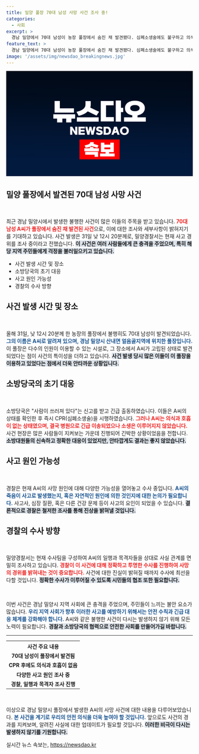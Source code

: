 ```yaml
---
title: 밀양 풀장 70대 남성 사망 사건 조사 중!
categories:
  - 사회
excerpt: >
  경남 밀양에서 70대 남성이 농장 풀장에서 숨진 채 발견됐다. 심폐소생술에도 불구하고 의식이 없는 상태로 병원 이송된 A씨, 경찰은 사건의 모든 가능성을 조사 중이다. 클릭해서 사건의 전말을 밝혀보세요!
feature_text: >
  경남 밀양에서 70대 남성이 농장 풀장에서 숨진 채 발견됐다. 심폐소생술에도 불구하고 의식이 없는 상태로 병원 이송된 A씨, 경찰은 사건의 모든 가능성을 조사 중이다. 클릭해서 사건의 전말을 밝혀보세요!
image: '/assets/img/newsdao_breakingnews.jpg'
---
```


<p><img src="/assets/img/newsdao_breakingnews.jpg" alt="flaretime 속보" /></p>

<h2 data-ke-size="size26">밀양 풀장에서 발견된 70대 남성 사망 사건</h2>

<p data-ke-size="size16">&nbsp;</p>

<p>최근 경남 밀양시에서 발생한 불행한 사건이 많은 이들의 주목을 받고 있습니다. <b><span style="color: #ee2323;">70대 남성 A씨가 풀장에서 숨진 채 발견된 사건</span></b>으로, 이에 대한 조사와 세부사항이 밝혀지기를 기대하고 있습니다. 사건 발생은 31일 낮 12시 20분께로, 밀양경찰서는 현재 사고 경위를 조사 중이라고 전했습니다. <b><span style="background-color: #21538527;">이 사건은 여러 사람들에게 큰 충격을 주었으며, 특히 해당 지역 주민들에게 걱정을 불러일으키고 있습니다.</span></b></p>

<ul>
    <li>사건 발생 시간 및 장소</li>
    <li>소방당국의 초기 대응</li>
    <li>사고 원인 가능성</li>
    <li>경찰의 수사 방향</li>
</ul>

<h2 data-ke-size="size26">사건 발생 시간 및 장소</h2>  

<p data-ke-size="size16">&nbsp;</p>

<p>올해 31일, 낮 12시 20분께 한 농장의 풀장에서 불행히도 70대 남성이 발견되었습니다. <b><span style="color: #1a5490;">그의 이름은 A씨로 알려져 있으며, 경남 밀양시 산내면 얼음골지역에 위치한 풀장입니다.</span></b> 이 풀장은 다수의 인원이 이용할 수 있는 시설로, 그 장소에서 A씨가 고립된 상태로 발견되었다는 점이 사건의 특이성을 더하고 있습니다. <b><span style="background-color: #21538527;">사건 발생 당시 많은 이들이 이 풀장을 이용하고 있었다는 점에서 더욱 안타까운 상황입니다.</span></b></p>

<h2 data-ke-size="size26">소방당국의 초기 대응</h2>  

<p data-ke-size="size16">&nbsp;</p>

<p>소방당국은 "사람이 쓰러져 있다"는 신고를 받고 긴급 출동하였습니다. 이들은 A씨의 상태를 확인한 후 즉시 CPR(심폐소생술)을 시행하였습니다. <b><span style="color: #ee2323;">그러나 A씨는 의식과 호흡이 없는 상태였으며, 결국 병원으로 긴급 이송되었으나 소생은 이루어지지 않았습니다.</span></b> 사건 현장은 많은 사람들이 지켜보는 가운데 진행되어 긴박한 상황이었음을 전합니다. <b><span style="background-color: #21538527;">소방대원들의 신속하고 정확한 대응이 있었지만, 안타깝게도 결과는 좋지 않았습니다.</span></b></p>

<h2 data-ke-size="size26">사고 원인 가능성</h2>  

<p data-ke-size="size16">&nbsp;</p>

<p>경찰은 현재 A씨의 사망 원인에 대해 다양한 가능성을 열어놓고 수사 중입니다. <b><span style="color: #1a5490;">A씨의 죽음이 사고로 발생했는지, 혹은 자연적인 원인에 의한 것인지에 대한 논의가 필요합니다.</span></b> 사고사, 심장 질환, 혹은 다른 건강 문제 등이 사고의 요인이 되었을 수 있습니다. <b><span style="background-color: #21538527;">결론적으로 경찰은 철저한 조사를 통해 진상을 밝혀낼 것입니다.</span></b></p>

<h2 data-ke-size="size26">경찰의 수사 방향</h2>  

<p data-ke-size="size16">&nbsp;</p>

<p>밀양경찰서는 현재 수사팀을 구성하여 A씨의 일행과 목격자들을 상대로 사실 관계를 면밀히 조사하고 있습니다. <b><span style="color: #ee2323;">경찰이 이 사건에 대해 정확하고 투명한 수사를 진행하여 사망의 경위를 밝혀내는 것이 중요합니다.</span></b> 사건에 대한 진실이 밝혀질 때까지 수사에 최선을 다할 것입니다. <b><span style="background-color: #21538527;">정확한 수사가 이루어질 수 있도록 시민들의 협조 또한 필요합니다.</span></b></p>

<p data-ke-size="size16">&nbsp;</p>

<p>이번 사건은 경남 밀양시 지역 사회에 큰 충격을 주었으며, 주민들이 느끼는 불안 요소가 많습니다. <b><span style="color: #1a5490;">우리 지역 사회가 향후 이러한 사고를 예방하기 위해서는 안전 수칙과 긴급 대응 체계를 강화해야 합니다.</span></b> A씨와 같은 불행한 사건이 다시는 발생하지 않기 위해 모든 노력이 필요합니다. <b><span style="background-color: #21538527;">경찰과 소방당국의 협력으로 안전한 사회를 만들어가길 바랍니다.</span></b> </p>

<hr> 

<table style="width: 100%;">
    <tr>
        <th style="text-align: center;">사건 주요 내용</th>
    </tr>
    <tr>
        <td style="text-align: center; height: 17px;"><b>70대 남성이 풀장에서 발견됨</b></td>
    </tr>
    <tr>
        <td style="text-align: center; height: 17px;"><b>CPR 후에도 의식과 호흡이 없음</b></td>
    </tr>
    <tr>
        <td style="text-align: center; height: 17px;"><b>다양한 사고 원인 조사 중</b></td>
    </tr>
    <tr>
        <td style="text-align: center; height: 17px;"><b>경찰, 일행과 목격자 조사 진행</b></td>
    </tr>
</table> 

<p data-ke-size="size16">&nbsp;</p>

<p>이상으로 경남 밀양시 풀장에서 발생한 A씨의 사망 사건에 대한 내용을 다루어보았습니다. <b><span style="color: #1a5490;">본 사건을 계기로 우리의 안전 의식을 더욱 높여야 할 것입니다.</span></b> 앞으로도 사건의 경과를 지켜보며, 알려진 사실에 대한 업데이트가 필요할 것입니다. <b><span style="background-color: #21538527;">이러한 비극이 다시는 발생하지 않기를 기원합니다.</span></b></p>
실시간 뉴스 속보는, <a href="https://newsdao.kr" rel="dofollow">https://newsdao.kr</a>


